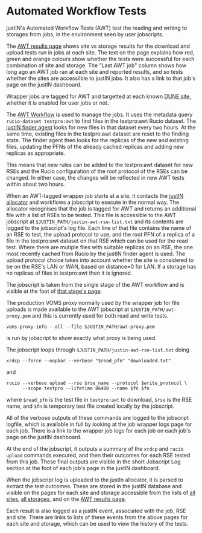 # Automated Workflow Tests

justIN's Automated Workflow Tests (AWT) test the reading and writing to 
storages from jobs, in the environment seen by user jobscripts. 

The 
[AWT results page](https://justin.dune.hep.ac.uk/dashboard/?method=awt-results)
shows site vs storage results for the download and upload tests run in jobs
at each site. The text on the page explains how red, green and orange
colours show whether the tests were successful for each combination of site
and storage. The "Last AWT job" column shows how long ago an AWT job ran
at each site and reported results, and so tests whether the sites are
accessilble to justIN jobs. It also has a link to that job's page on the 
justIN dashboard.

Wrapper jobs are tagged for AWT and targetted at each known 
[DUNE site](https://justin.dune.hep.ac.uk/dashboard/?method=list-sites),
whether it is enabled for user jobs or not.

The 
[AWT Workflow](https://justin.dune.hep.ac.uk/dashboard/?method=show-workflow&workflow_id=1)
is used to manage the jobs. It uses the metadata query
`rucio-dataset testpro:awt` to find files in the testpro:awt Rucio dataset. 
The [justIN finder agent](/docs/agents.finder.md) looks for new files in
that dataset every two hours. At the same time, existing files in the 
testpro:awt dataset are reset to the finding state. The finder agent then
looks for the replicas of the new and existing files, updating the PFNs
of the already cached replicas and adding new replicas as appropriate.

This means that new rules can be added to the testpro:awt dataset for new
RSEs and the Rucio configuration of the root protocol of the RSEs can be 
changed. In either case, the changes will be reflected in new AWT tests
within about two hours.

When an AWT-tagged wrapper job starts at a site, it contacts the 
[justIN allocator](/docs/services.allocator.md) and workflows a jobscript
to execute in the normal way. The allocator recognises that the job is
tagged for AWT and returns an additional file with a list of RSEs to be
tested. This file is accessible to the AWT
jobscript at `$JUSTIN_PATH/justin-awt-rse-list.txt` and its contents are
logged to the jobscript's log file. Each line of that file contains the name
of an RSE to test, the upload protocol to use, and the root PFN of a replica
of a file in the testpro:awt dataset on that RSE which can be used for the
read test. Where there are mutiple files with suitable replicas on an RSE,
the one most recently cached from Rucio by the justIN finder agent is used. 
The upload protocol choice takes into account whether the site is considered
to be on the RSE's LAN or WAN, based on distance=0 for LAN. If a storage has
no replicas of files in testpro:awt then it is ignored.

The jobscript is taken from the single stage of the AWT workflow and is 
visible at the foot of 
[that stage's page](https://justin.dune.hep.ac.uk/dashboard/?method=show-stage&workflow_id=1&stage_id=1).

The production VOMS proxy normally used by the wrapper job for file uploads
is made available to the AWT jobscript at `$JUSTIN_PATH/awt-proxy.pem` and
this is currently used for both read and write tests. 

    voms-proxy-info --all --file $JUSTIN_PATH/awt-proxy.pem

is run by jobscript to show exactly what proxy is being used.

The jobscript loops through `$JUSTIN_PATH/justin-awt-rse-list.txt` doing

    xrdcp --force --nopbar --verbose "$read_pfn" "downloaded.txt"

and 

    rucio --verbose upload --rse $rse_name --protocol $write_protocol \
          --scope testpro --lifetime 86400 --name $fn $fn

where `$read_pfn` is the test file in `testpro:awt` to download, `$rse` is
the RSE name, and `$fn` is temporary test file created locally by the 
jobscript.

All of the verbose outputs of these commands are logged to the jobscript
logfile, which is available in full by looking at the job wrapper logs page 
for each job. There is a link to the wrapper job logs for each job
on each job's page on the justIN dashboard.

At the end of the jobscript, it outputs a summary of the `xrdcp` and 
`rucio upload` commands executed, and then their outcomes for each RSE
tested from this job. These final outputs are visible in the short Jobscript
Log section at the foot of each job's page in the justIN dashboard.

When the jobscript log is uploaded to the justIn allocator, it is parsed to
extract the test outcomes. These are stored in the justIN database and
visible on the pages for each site and storage accessible from the lists
of [all sites](https://justin.dune.hep.ac.uk/dashboard/?method=list-sites),
[all storages](https://justin.dune.hep.ac.uk/dashboard/?method=list-storages),
and on the 
[AWT results page](https://justin.dune.hep.ac.uk/dashboard/?method=awt-results).

Each result is also logged as a justIN event, associated with the job, RSE
and site. There are links to lists of these events from the above pages for
each site and storage, which can be used to view the history of the tests.

